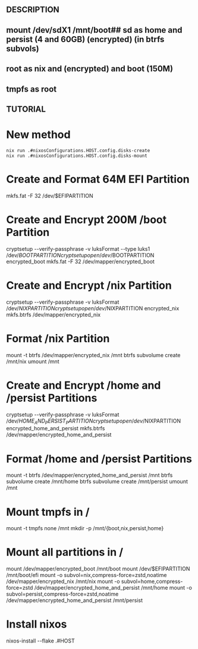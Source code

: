 ## DESCRIPTION ##

## mount /dev/sdX1 /mnt/boot## sd as home and persist (4 and 60GB) (encrypted) (in btrfs subvols)

## root as nix and (encrypted) and boot (150M)

## tmpfs as root


## TUTORIAL ## 

# New method
```
nix run .#nixosConfigurations.HOST.config.disks-create
nix run .#nixosConfigurations.HOST.config.disks-mount
```

# Create and Format 64M EFI Partition
mkfs.fat -F 32 /dev/$EFIPARTITION

# Create and Encrypt 200M /boot Partition
cryptsetup --verify-passphrase -v luksFormat --type luks1 /dev/$BOOTPARTITION
cryptsetup open /dev/$BOOTPARTITION encrypted_boot
mkfs.fat -F 32 /dev/mapper/encrypted_boot


# Create and Encrypt /nix Partition
cryptsetup --verify-passphrase -v luksFormat /dev/$NIXPARTITION
cryptsetup open /dev/$NIXPARTITION encrypted_nix
mkfs.btrfs /dev/mapper/encrypted_nix

# Format /nix Partition
mount -t btrfs /dev/mapper/encrypted_nix /mnt
btrfs subvolume create /mnt/nix
umount /mnt


# Create and Encrypt /home and /persist Partitions
cryptsetup --verify-passphrase -v luksFormat /dev/$HOME_AND_PERSIST_PARTITION
cryptsetup open /dev/$NIXPARTITION encrypted_home_and_persist
mkfs.btrfs /dev/mapper/encrypted_home_and_persist

# Format /home and /persist Partitions
mount -t btrfs /dev/mapper/encrypted_home_and_persist /mnt
btrfs subvolume create /mnt/home
btrfs subvolume create /mnt/persist
umount /mnt

# Mount tmpfs in /
mount -t tmpfs none /mnt
mkdir -p /mnt/{boot,nix,persist,home}

# Mount all partitions in /
mount /dev/mapper/encrypted_boot /mnt/boot
mount /dev/$EFIPARTITION /mnt/boot/efi
mount -o subvol=nix,compress-force=zstd,noatime /dev/mapper/encrypted_nix /mnt/nix
mount -o subvol=home,compress-force=zstd /dev/mapper/encrypted_home_and_persist /mnt/home
mount -o subvol=persist,compress-force=zstd,noatime /dev/mapper/encrypted_home_and_persist /mnt/persist

# Install nixos
nixos-install --flake .#HOST
